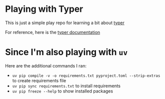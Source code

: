 # Playing with Typer
This is just a simple play repo for learning a bit about [typer](https://pypi.org/project/typer/)

For reference, here is the [typer documentation](https://pypi.org/project/typer/)

# Since I'm also playing with `uv`
Here are the additional commands I ran:
- `uv pip compile -v -o requirements.txt pyproject.toml --strip-extras` to create requirements file
- `uv pip sync requirements.txt` to install requirements
- `uv pip freeze --help` to show installed packages
